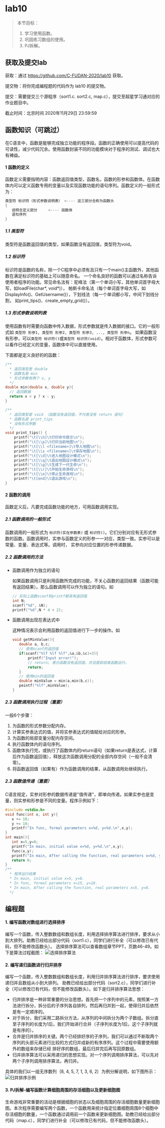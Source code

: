 # lab10

>本节目标：
>
>1. 学习使用函数。
>2. 巩固练习数组的使用。
>3. PJ拆解。

获取及提交lab
-------
获取：通过 https://github.com/C-FUDAN-2020/lab10 获取。

提交物：将你完成编程题的代码作为 lab10 的提交物。

提交：需要提交三个源程序（sort1.c. sort2.c, map.c），提交至超星学习通对应的作业题目中。

截止时间：北京时间 2020年11月29日 23:59:59

## 函数知识（可跳过）

在C语言中，函数是能够完成独立功能的程序段。函数的正确使用可以提高代码的可读性，减少代码冗余。使用函数封装不同的功能模块对于程序的测试、调试也大有裨益。

#### 1 函数的定义

函数定义需要指明内容：函数返回值类型，函数名，函数的形参和函数体。在函数体内可以定义函数专用的变量以及实现函数功能的语句序列。函数定义的一般形式为：

```c
类型符 标识符（形式参数说明表） <---- 这三部分合称为函数头
{
   说明合定义部分     <---- 函数体
   语句序列
}

```
##### 1.1 类型符

类型符是函数返回值的类型，如果函数没有返回值，类型符为void。

##### 1.2 标识符

标识符是函数的名称，除一个C程序中必须有且只有一个main()主函数外，其他函数在满足标识符的基础上可以随意命名。
一个命名良好的函数可以通过名称告诉使用者程序的功能。常见命名法有：驼峰法（第一个单词小写，其他单词首字母大写，如loadFile(char*, void*)），
帕斯卡命名法（每个单词首字母大写，如DisplayInfo()、GetUsername()），下划线法（每一个单词都小写，中间下划线分割，
如print_tips()、create_empty_grid()）。

##### 1.3 形式参数说明列表

使用函数有时需要向函数中传入数据，形式参数就是传入数据的接口。它的一般形式如 `类型符 形参1, 类型符 形参2, 类型符 形参3, ..., 类型符 形参n`。
如果函数没有形参，可以`类型符 标识符()`或`类型符 标识符(void)`。相对于函数体，形式参数可以看作已经定义的变量，函数体中可以直接使用。

下面都是定义良好的的函数：
```c
/**
  * 返回类型是 double
  * 函数名是 min
  * 形式参数有两个 x, y
  */
double min(double x, double y){
  // 返回数据
  return x < y ? x : y;
}

/**
  * 返回类型是 void （函数没有返回值，不代表没有 return 语句）
  * 函数名是 print_tips
  * 没有形式参数
  */
void print_tips() {
    printf("\t[\\h]\t打印命令提示\n");
    printf("\t[\\p]\t打印当前地图\n");
    printf("\t[\\l <filename>]\t导入地图\n");
    printf("\t[\\s <filename>]\t保存地图\n");
    printf("\t[\\d]\t进入地图设计模式\n");
    printf("\t[\\q]\t退出地图设计模式\n");
    printf("\t[\\g]\t生成下一代生命\n");
    printf("\t[\\r]\t开始生命游戏\n");
    printf("\t[\\e]\t停止生命游戏\n");
    printf("\t[end]\t退出游戏\n");
}
```

#### 2 函数的调用

函数定义后，凡要完成函数功能的地方，可用函数调用实现。

##### 2.1 函数调用的一般形式

函数调用的一般形式为 `标识符(实在参数表)` 或 `标识符()`。它们分别对应有无形式参数的函数。函数调用时，实参与函数定义的形参一一对应，类型一致。实参可以是常量、变量、表达式等。调用时，
实参向对应位置的形参传递数据。
  
##### 2.2 函数调用的方法

- 函数调用作为独立的语句

  如果函数调用只是利用函数所完成的功能，不关心函数的返回结果（函数可能有返回结果）。那么函数调用可以作为独立的语句。如
  ```c
  // 实际上函数scanf和printf都具有返回值
  int N;
  scanf("%d", &N);
  printf("%d",N * 4 + 2);
  ```

- 函数调用出现在表达式中

  这种情况表示会利用函数的返回值进行下一步的操作。如
  ```c
  void getMinValue(){
     double a, b,c;
     // 使用scanf的返回值
     if(scanf("%lf %lf %lf",&a,&b,&c)<3){
         printf("Input error!");
         // return; 表示函数没有返回值，并且提前结束函数运行。
         return;
     }
     // 使用min的返回值
     double minValue = min(a,min(b,c));
     peintf("%lf",minValue);
  }
  ```
##### 2.3 函数调用执行过程（重要）
一般6个步骤：
1. 为函数的形式参数分配内存。
2. 计算实参表达式的值，并将实参表达式的值赋给对应的形参。
3. 为函数的局部变量分配内存空间。
4. 执行函数体内的语句序列。
5. 函数体执行完，或执行了函数体内的return语句（如果return是表达式，计算后作为函数返回值），释放这次函数调用分配的全部内存空间（一般不会清零）。
6. 将函数返回值（如果有）作为函数调用的结果，从函数调用处继续执行。

##### 2.3 函数值传递（重要）
C语言规定，实参对形参的数据传递是"值传递"，即单向传递。如果实参也是变量，则实参和形参是不同的变量。程序示例如下：
```c
#include <stdio.h>
void func(int x, int y){
   x += 10;
   y += 10;
   printf("In func, formal parameters x=%d, y=%d.\n",x,y);
}
int main(){
   int x=5,y=8;
   printf("In main, initial value x=%d, y=%d.\n",x,y);
   func(x,y);
   printf("In main, After calling the function, real parameters x=%d, y=%d.\n",x,y);
   return 0;
}
/**
  * 程序运行结果
  * In main, initial value x=5, y=8.
  * In func, formal parameters x=15, y=18.
  * In main, After calling the function, real parameters x=5, y=8.
  */
```

## 编程题

#### 1. 编写函数对数组进行选择排序
编写一个函数，传入整数数组和数组长度，利用选择排序算法进行排序，要求从小到大排列。助教已经给出部分代码（sort1.c），同学们进行补全（可以修改已有代码，但不能修改函数头）。
选择排序算法可以查看数组章节PPT，页数46-49。如下是算法过程截图：
![选择排序算法](./img/selectionSort.png)

#### 2. 编写递归函数进行归并排序
编写一个函数，传入整数数组和数组长度，利用归并排序算法进行排序，要求使用递归并且数组从小到大排列。
助教已经给出部分代码（sort2.c），同学们进行补全（可以修改已有代码，但不能修改函数头）。如下是归并排序算法思想：

- 归并排序是一种非常重要的分治思想。首先把一个序列中的元素，按照某一方法进行拆分，拆分后的子序列各自排列，然后再归并到一起，使得归并后依然是有一定顺序的。
- 对于拆分，我们采用二路拆分方法，从序列的中间拆分为两个子数组。拆分直至子序列的长度为1后，我们开始进行合并（子序列长度为1后，这个子序列就是有序的）。
- 合并是归并排序的关键。两个已经排好序的子序列，我们可以通过不断取两个序列的头部元素进行比较的方式归并成新的有序序列。这个过程中需要使用额外的数组来存储已经
排好序的数组，最后归并完后再写回原数组。
- 归并排序算法可以采用递归的思想实现。对一个序列调用排序算法，可以先对两个子序列调用排序算法，再归并。

具体的我们以一组无序数列｛8, 4, 5, 7, 1, 3, 6, 2｝为例分解说明，如下图所示：
![归并排序示例](./img/mergeSort.png)

#### 3. PJ拆解-编写函数计算细胞周围的存活细胞以及更新细胞图

生命游戏非常重要的活动是根据细胞的状态以及细胞周围的存活细胞数量更新细胞图。本次程序需要编写两个函数，一个函数用来统计指定位置细胞周围8个细胞中存活细胞的数量，一个函数通过调用前一个函数来更新细胞图。助教已经给出部分代码（map.c），同学们进行补全（可以修改已有代码，但不能修改函数头）。
